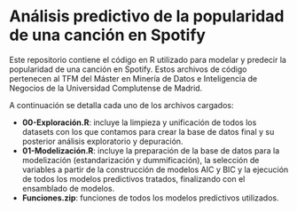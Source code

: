 # Análisis predictivo de la popularidad de una canción en Spotify

Este repositorio contiene el código en R utilizado para modelar y predecir la popularidad de una canción en Spotify. Estos archivos de código pertenecen al TFM del Máster en Minería de Datos e Inteligencia de Negocios de la Universidad Complutense de Madrid.

A continuación se detalla cada uno de los archivos cargados:
- **00-Exploración.R**: incluye la limpieza y unificación de todos los datasets con los que contamos para crear la base de datos final y su posterior análisis exploratorio y depuración.
- **01-Modelización.R**: incluye la preparación de la base de datos para la modelización (estandarización y dummificación), la selección de variables a partir de la construcción de modelos AIC y BIC y la ejecución de todos los modelos predictivos tratados, finalizando con el ensamblado de modelos.
- **Funciones.zip**: funciones de todos los modelos predictivos utilizados.
